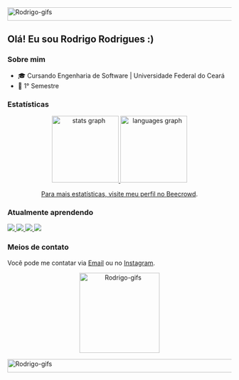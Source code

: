 <img align="center" alt="Rodrigo-gifs" height="30" width="1080" src="https://user-images.githubusercontent.com/74038190/212284100-561aa473-3905-4a80-b561-0d28506553ee.gif">

## Olá! Eu sou Rodrigo Rodrigues :)

### Sobre mim
- 🎓 Cursando Engenharia de Software | Universidade Federal do Ceará
- 📅 1° Semestre

### Estatísticas

<p align="center">
  <a href="https://github.com/rudriguu2099" target="_blank" rel="noreferrer"> <img src="https://github-readme-stats.vercel.app/api?username=rudriguu2099&theme=dracula&hide_border=true" height="150" alt="stats graph">
  <a href="https://github.com/rudriguu2099" target="_blank" rel="noreferrer"> <img src="https://github-readme-stats.vercel.app/api/top-langs/?username=rudriguu2099&layout=compact&langs_count=4&theme=dracula&hide_border=true" height="150" alt="languages graph">
</p>

<p align="center">
  Para mais estatísticas, visite meu perfil no <a href="https://judge.beecrowd.com/pt/profile/980432">Beecrowd</a>.
</p>

### Atualmente aprendendo

<div>
  <a href="https://www.python.org" target="_blank" rel="noreferrer"> <img src="https://img.shields.io/badge/Python-3776AB?style=for-the-badge&logo=python&logoColor=white"/> </a>
  <a href="https://www.w3schools.com/c/" target="_blank" rel="noreferrer"> <img src="https://img.shields.io/badge/C-00599C?style=for-the-badge&logo=c&logoColor=white"/> </a>
  <a href="https://www.w3schools.com/cpp/" target="_blank" rel="noreferrer"> <img src="https://img.shields.io/badge/C%2B%2B-00599C?style=for-the-badge&logo=c%2B%2B&logoColor=white"/> </a>
  <a href="https://git-scm.com/" target="_blank" rel="noreferrer"> <img src="https://img.shields.io/badge/GIT-E44C30?style=for-the-badge&logo=git&logoColor=white"/> </a>
</div>

### Meios de contato
Você pode me contatar via [Email](mailto:rrodrigues.dev21@gmail.com) ou no [Instagram](https://www.instagram.com/rudriguu_2099/).

<p align="center">
  <img src="https://media.tenor.com/dF-PYwpJP0MAAAAi/nino-nakano-pet-the-cat.gif" alt="Rodrigo-gifs" width="180" height="180">
</p>

<img align="center" alt="Rodrigo-gifs" height="30" width="1080" src="https://user-images.githubusercontent.com/74038190/212284100-561aa473-3905-4a80-b561-0d28506553ee.gif">
